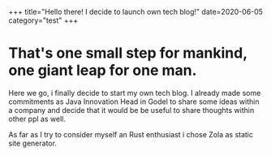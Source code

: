 +++
title="Hello there! I decide to launch own tech blog!"
date=2020-06-05
category="test"
+++

# That's one small step for mankind, one giant leap for one man.
Here we go, i finally decide to start my own tech blog. I already made some commitments as Java Innovation Head in Godel
to share some ideas within a company and decide that it would be be useful to share thoughts within other ppl as well.

As far as I try to consider myself an Rust enthusiast i chose Zola as static site generator.

